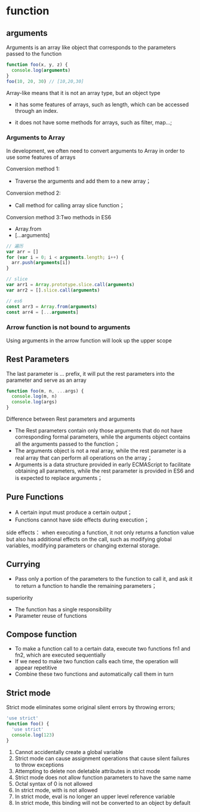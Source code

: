 # function

## arguments

Arguments is an array like object that corresponds to the parameters passed to the function

```javascript
function foo(x, y, z) {
  console.log(arguments)
}
foo(10, 20, 30) // [10,20,30]
```

Array-like means that it is not an array type, but an object type

- it has some features of arrays, such as length, which can be accessed through an index.

- it does not have some methods for arrays, such as filter, map...;

### Arguments to Array

In development, we often need to convert arguments to Array in order to use some features of arrays

Conversion method 1:

- Traverse the arguments and add them to a new array；

Conversion method 2:

- Call method for calling array slice function；

Conversion method 3:Two methods in ES6

- Array.from
- […arguments]

```javascript
// 遍历
var arr = []
for (var i = 0; i < arguments.length; i++) {
  arr.push(arguments[i])
}

// slice
var arr1 = Array.prototype.slice.call(arguments)
var arr2 = [].slice.call(arguments)

// es6
const arr3 = Array.from(arguments)
const arr4 = [...arguments]
```

### Arrow function is not bound to arguments

Using arguments in the arrow function will look up the upper scope

## Rest Parameters

The last parameter is ... prefix, it will put the rest parameters into the parameter and serve as an array

```javascript
function foo(m, n, ...args) {
  console.log(m, n)
  console.log(args)
}
```

Difference between Rest parameters and arguments

- The Rest parameters contain only those arguments that do not have corresponding formal parameters, while the arguments object contains all the arguments passed to the function；
- The arguments object is not a real array, while the rest parameter is a real array that can perform all operations on the array；
- Arguments is a data structure provided in early ECMAScript to facilitate obtaining all parameters, while the rest parameter is provided in ES6 and is expected to replace arguments；

## Pure Functions

- A certain input must produce a certain output；
- Functions cannot have side effects during execution；

side effects： when executing a function, it not only returns a function value but also has additional effects on the call, such as modifying global variables, modifying parameters or changing external storage.

## Currying

- Pass only a portion of the parameters to the function to call it, and ask it to return a function to handle the remaining parameters；

superiority

- The function has a single responsibility
- Parameter reuse of functions

## Compose function

- To make a function call to a certain data, execute two functions fn1 and fn2, which are executed sequentially
- If we need to make two function calls each time, the operation will appear repetitive
- Combine these two functions and automatically call them in turn

## Strict mode

Strict mode eliminates some original silent errors by throwing errors;

```javascript
'use strict'
function foo() {
  'use strict'
  console.log(123)
}
```

1. Cannot accidentally create a global variable
2. Strict mode can cause assignment operations that cause silent failures to throw exceptions
3. Attempting to delete non deletable attributes in strict mode
4. Strict mode does not allow function parameters to have the same name
5. Octal syntax of 0 is not allowed
6. In strict mode, with is not allowed
7. In strict mode, eval is no longer an upper level reference variable
8. In strict mode, this binding will not be converted to an object by default
